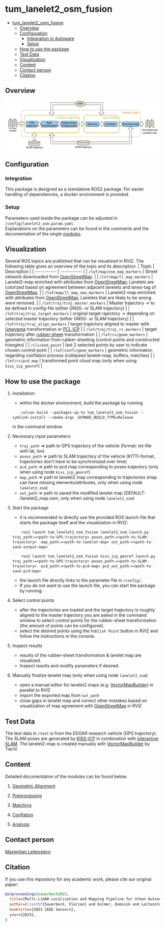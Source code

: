 # tum_lanelet2_osm_fusion

<!-- [[_TOC_]] -->

- [tum\_lanelet2\_osm\_fusion](#tum_lanelet2_osm_fusion)
  - [Overview](#overview)
  - [Configuration](#configuration)
    - [Integration in Autoware](#integration-in-autoware)
    - [Setup](#setup)
  - [How to use the package](#how-to-use-the-package)
  - [Test Data](#test-data)
  - [Visualization](#visualization)
  - [Content](#content)
  - [Contact person](#contact-person)
  - [Citation](#citation)

## Overview

![image](doc/img/conflation_tool.png)

## Configuration

### Integration
This package is designed as a standalone ROS2 package. For easier handling of dependencies, a docker environment is provided.


### Setup

Parameters used inside the package can be adjusted in `/config/lanelet2_osm.param.yaml`.\
Explanations on the parameters can be found in the comments and the documentation of the single [modules](#content).

## Visualization

Several ROS topics are published that can be visualized in RVIZ. The following table gives an overview of the topic and its description.
| Topic | Description |
| ----------- | ----------- |
| `/lof/map/osm_map_markers` | Street network downloaded from [OpenStreetMap](openstreetmap.org/). |
| `/lof/map/ll_map_markers` | Lanelet2-map enriched with attributes from [OpenStreetMap](openstreetmap.org/); Lanelets are colorized based on agreement between adjacent lanelets and lanes-tag of [OpenStreetMap](openstreetmap.org/). |
| `/lof/map/ll_map_new_markers` | Lanelet2-map enriched with attributes from [OpenStreetMap](openstreetmap.org/); Lanelets that are likely to be wrong were removed. |
| `/lof/traj/traj_master_markers` | Master trajectory -> to be defined in config-file (either GNSS- or SLAM trajectory) |
| `/lof/traj/traj_target_markers` | original target rajectory -> depending on selected master trajectory (either GNSS- or SLAM trajectory) |
| `/lof/traj/traj_align_markers` | target trajectory aligned to master with [Umeyama](https://web.stanford.edu/class/cs273/refs/umeyama.pdf) transformation or [PCL ICP](https://pointclouds.org/documentation/classpcl_1_1_iterative_closest_point.html) |
| `/lof/traj/traj_rs_markers` | target trajectory after [rubber-sheet](https://www.tandfonline.com/doi/abs/10.1559/152304085783915135)-transformation |
| `/lof/rs/geom_markers` | geometric information from rubber-sheeting (control points and constructed triangles) |
| `/clicked_point` | last 2 selected points by user to indicate chosen control point |
| `/lof/confl/geom_markers` | geometric information regarding conflation process (collapsed lanelet-map, buffers, matches) |
| `/lof/rs/pcd_map` | transformed point cloud map (only when using `kiss_icp_georef`) |

## How to use the package

1. Installation:

   - within the docker environment, build the package by running

   ```shell
       colcon build --packages-up-to tum_lanelet2_osm_fusion --symlink-install --cmake-args -DCMAKE_BUILD_TYPE=Release
   ```

   in the command window.

2. Necessary input parameters:
   - `traj_path` => path to GPS trajectory of the vehicle (format: txt-file with lat, lon)
   - `poses_path` => path to SLAM trajectory of the vehicle (KITTI-format, trajectories don't have to be synchronized over time)
   - `pcd_path` => path to pcd map corresponding to poses trajectory (only when using node `kiss_icp_georef`)
   - `map_path` => path to lanelet2 map corresponding to trajectories (map can have missing elements/attributes, only when using node `lanelet2_osm`)
   - `out_path` => path to saved the modified lanelet map (DEFAULT: /lanelet2_map.osm, only when using node `lanelet2_osm`)
3. Start the package

   - it is recommended to directly use the provided ROS launch file that starts the package itself and the visualization in RVIZ:

   ```shell
       ros2 launch tum_lanelet2_osm_fusion lanelet2_osm.launch.py traj_path:=<path-to-GPS-trajectory> poses_path:=<path-to-SLAM-trajectory>  map_path:=<path-to-lanelet-map> out_path:=<path-to-save-output-map>
   ```

   ```shell
       ros2 launch tum_lanelet2_osm_fusion kiss_icp_georef.launch.py traj_path:=<path-to-GPS-trajectory> poses_path:=<path-to-SLAM-trajectory>  pcd_path:=<path-to-pcd-map> pcd_out_path:=<path-to-save-pcd-map>
   ```

   - the launch file directly links to the parameter file in `/config/`.
   - If you do not want to use the launch file, you can start the package by running:

4. Select control points
   - after the trajectories are loaded and the target trajectory is roughly aligned to the master trajectory you are asked in the command window to select control points for the rubber-sheet transformation (the amount of points can be configured).
   - select the desired points using the `Publish Point` button in RVIZ and follow the instructions in the console.
5. Inspect results
   - results of the rubber-sheet transformation & lanelet map are visualized.
   - Inspect results and modify parameters if desired.
6. Manually finalize lanelet map (only when using node `lanelet2_osm`)
   - open a manual editor for lanelet2 maps (e.g. [VectorMapBuilder](https://tools.tier4.jp/feature/vector_map_builder_ll2/)) in parallel to RVIZ
   - import the exported map from `out_path`
   - close gaps in lanelet map and correct other mistakes based on visualization of map agreement with [OpenStreetMap](openstreetmap.org/) in RVIZ

## Test Data

The test data in `/test` is from the EDGAR research vehicle (GPS trajectory). The SLAM poses are generated by [KISS-ICP](https://github.com/PRBonn/kiss-icp) in combination with [interactive SLAM](https://github.com/SMRT-AIST/interactive_slam). The lanelet2-map is created manually with [VectorMapBuilder](https://tools.tier4.jp/feature/vector_map_builder_ll2/) by TieriV.

## Content

Detailed documentation of the modules can be found below.

1. [Geometric Alignment](doc/alignment.md)

2. [Preprocessing](doc/preprocessing.md)

3. [Matching](doc/matching.md)

4. [Conflation](doc/conflation.md)

5. [Analysis](doc/analysis.md)

## Contact person

[Maximilian Leitenstern](mailto:maxi.leitenstern@tum.de)


## Citation

If you use this repository for any academic work, please cite our original paper:

```bibtex
@inproceedings{sauerbeck2023,
  title={Multi-LiDAR Localization and Mapping Pipeline for Urban Autonomous Driving},
  author={\textbf{Sauerbeck, Florian} and Kulmer, Dominik and Leitenstern, Maximilian and Weiss, Christoph and Betz, Johannes},
  booktitle={2023 IEEE Sensors},
  year={2023},
}
```
